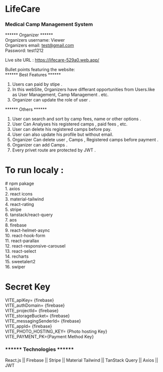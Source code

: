 # LifeCare
<h3>Medical Camp Management System </h3>

****** Organizer ****** </br>
Organizers username: Viewer </br>
Organizers email: test@gmail.com </br>
Password: test1212 </br>

Live site URL : https://lifecare-529a0.web.app/


Bullet points featuring the website: </br>
****** Best Features ******
1. Users can paid by stipe .
2. In this webSite, Organizers have differant opportunities from Users.like as User Management, Camp Management . etc.
3. Organizer can update the role of user .
   
****** Others ******
1. User can search and sort by camp fees, name or other options .
2. User Can Analyses his registered camps , paid fees , etc.
3. User can delete his registered  camps before pay.
4. User can also update his profile but without email.
5. Organizer Can delete user , Camps , Registered camps before payment .
6. Organizer can add Camps .
7. Every privet route are protected by JWT .

<h1>To run localy :</h1>
# npm pakage </br>
1. axios </br>
2. react icons</br>
3. material-tailwind</br>
4. react-rating</br>
5. stripe</br>
6. tanstack/react-query</br>
7. aos</br>
8. firebase</br>
9. react-helmet-async </br>
10. react-hook-form</br>
11. react-parallax</br>
12. react-responsive-carousel</br>
13. react-select</br>
14. recharts</br>
15. sweetalert2</br>
16. swiper



# Secret Key
VITE_apiKey= {firebase} </br>
VITE_authDomain= {firebase} </br>
VITE_projectId= {firebase} </br>
VITE_storageBucket= {firebase} </br>
VITE_messagingSenderId= {firebase} </br>
VITE_appId= {firebase} </br>
VITE_PHOTO_HOSTING_KEY= {Photo hosting Key} </br>
VITE_PAYMENT_PK={Payment Method Key} </br>

<h3>****** Technologies ******</h3>
React.js || Firebase || Stripe || Material Tailwind || TanStack Query || Axios || JWT
